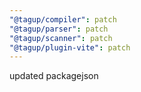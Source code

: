 ```yaml
---
"@tagup/compiler": patch
"@tagup/parser": patch
"@tagup/scanner": patch
"@tagup/plugin-vite": patch
---
```


updated packagejson
